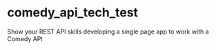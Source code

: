 # comedy_api_tech_test
Show your REST API skills developing a single page app to work with a Comedy API
